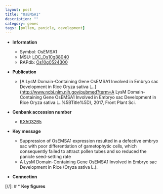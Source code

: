 ```yaml
---
layout: post
title: "OsEMSA1"
description: ""
category: genes
tags: [pollen, panicle, development]
---
```


* **Information**  
    + Symbol: OsEMSA1  
    + MSU: [LOC_Os10g38040](http://rice.plantbiology.msu.edu/cgi-bin/ORF_infopage.cgi?orf=LOC_Os10g38040)  
    + RAPdb: [Os10g0524300](http://rapdb.dna.affrc.go.jp/viewer/gbrowse_details/irgsp1?name=Os10g0524300)  

* **Publication**  
    + [A LysM Domain-Containing Gene OsEMSA1 Involved in Embryo sac Development in Rice Oryza sativa L..](http://www.ncbi.nlm.nih.gov/pubmed?term=A LysM Domain-Containing Gene OsEMSA1 Involved in Embryo sac Development in Rice Oryza sativa L..%5BTitle%5D), 2017, Front Plant Sci.

* **Genbank accession number**  
    + [KX503265](http://www.ncbi.nlm.nih.gov/nuccore/KX503265)

* **Key message**  
    + Suppression of OsEMSA1 expression resulted in a defective embryo sac with poor differentiation of gametophytic cells, which consequently failed to attract pollen tubes and so reduced the panicle seed-setting rate
    + A LysM Domain-Containing Gene OsEMSA1 Involved in Embryo sac Development in Rice (Oryza sativa L.).

* **Connection**  

[//]: # * **Key figures**  


